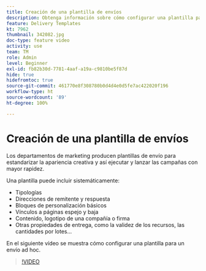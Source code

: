 ```yaml
---
title: Creación de una plantilla de envíos
description: Obtenga información sobre cómo configurar una plantilla para un envío ad hoc.
feature: Delivery Templates
kt: 7962
thumbnail: 342082.jpg
doc-type: feature video
activity: use
team: TM
role: Admin
level: Beginner
exl-id: fb82b30d-7781-4aaf-a19a-c9810be5f87d
hide: true
hidefromtoc: true
source-git-commit: 461770e8f308780b0d4d4e0d5fe7ac422020f196
workflow-type: ht
source-wordcount: '89'
ht-degree: 100%

---
```


# Creación de una plantilla de envíos

Los departamentos de marketing producen plantillas de envío para estandarizar la apariencia creativa y así ejecutar y lanzar las campañas con mayor rapidez.

Una plantilla puede incluir sistemáticamente:

* Tipologías
* Direcciones de remitente y respuesta
* Bloques de personalización básicos
* Vínculos a páginas espejo y baja
* Contenido, logotipo de una compañía o firma
* Otras propiedades de entrega, como la validez de los recursos, las cantidades por lotes...

En el siguiente vídeo se muestra cómo configurar una plantilla para un envío ad hoc.

>[!VIDEO](https://video.tv.adobe.com/v/342082?quality=12)
